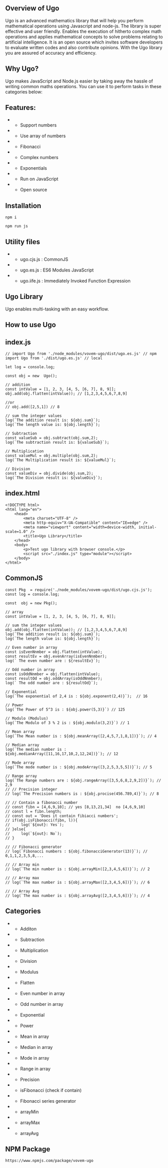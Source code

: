 ## Overview of Ugo

Ugo is an advanced mathematics library that will help you perform mathematical operations using Javascript and node-js. The library is super effective and user friendly. Enables the execution of hitherto complex math operations and applies mathematical concepts to solve problems relating to artificial intelligence. It is an open source which invites software developers to evaluate written codes and also contribute opinions. With the Ugo library you are assured of accuracy and efficiency.

## Why Ugo?

Ugo makes JavaScript and Node.js easier by taking away the hassle of writing common maths operations. You can use it to perform tasks in these categories below:

## Features:

- - Support numbers
- - Use array of numbers
- - Fibonacci
- - Complex numbers
- - Exponentials
- - Run on JavaScript
- - Open source

## Installation

```
npm i
```

```
npm run js
```

## Utility files

- - ugo.cjs.js : CommonJS
- - ugo.es.js : ES6 Modules JavaScript
- - ugo.iife.js : Immediately Invoked Function Expression

## Ugo Library

Ugo enables multi-tasking with an easy workflow.

## How to use Ugo

## index.js

```
// import Ugo from './node_modules/vovem-ugo/dist/ugo.es.js' // npm
import Ugo from './dist/ugo.es.js' // local

let log = console.log;

const obj = new  Ugo();

// addition
const intValue = [1, 2, 3, [4, 5, [6, 7], 8, 9]];
obj.add(obj.flatten(intValue)); // [1,2,3,4,5,6,7,8,9]

//or
// obj.add([2,5,1]) // 8

// sum the integer values
log(`The addition result is: ${obj.sum}`);
log(`The length value is: ${obj.length}`);

// Subtraction
const valueSub = obj.subtract(obj.sum,2);
log(`The subtraction result is: ${valueSub}`);

// Multiplication
const valueMul = obj.multiple(obj.sum,2);
log(`The Multiplication result is: ${valueMul}`);

// Division
const valueDiv = obj.divide(obj.sum,2);
log(`The Division result is: ${valueDiv}`);

```

## index.html

```
<!DOCTYPE html>
<html lang="en">
	<head>
		<meta charset="UTF-8" />
		<meta http-equiv="X-UA-Compatible" content="IE=edge" />
		<meta name="viewport" content="width=device-width, initial-scale=1.0" />
		<title>Ugo Library</title>
	</head>
	<body>
		<p>Test ugo library with browser console.</p>
		<script src="./index.js" type="module"></script>
	</body>
</html>

```

## CommonJS

```
const Pkg  = require('./node_modules/vovem-ugo/dist/ugo.cjs.js');
const log = console.log;

const  obj = new Pkg();

// array
const intValue = [1, 2, 3, [4, 5, [6, 7], 8, 9]];

// sum the integer values
obj.add(obj.flatten(intValue)); // [1,2,3,4,5,6,7,8,9]
log(`The addition result is: ${obj.sum}`);
log(`The length value is: ${obj.length}`);

// Even number in array
const isEvenNnmber = obj.flatten(intValue);
const resultEv = obj.evenArray(isEvenNnmber);
log(` The even number are : ${resultEv}`);

// Odd number in array
const isOddNnmber = obj.flatten(intValue);
const resultOd = obj.oddArray(isOddNnmber);
log(` The odd number are : ${resultOd}`);

// Exponential
log(`The exponential of 2,4 is : ${obj.exponent(2,4)}`);  // 16

// Power
log(`The Power of 5^3 is : ${obj.power(5,3)}`) // 125

// Modulo (Modulus)
log(`The Modulo of 3 % 2 is : ${obj.modulo(3,2)}`) // 1

// Mean array
log(`The Mean number is : ${obj.meanArray([2,4,5,7,1,8,1])}`); // 4

// Median array
log(`The median number is : ${obj.medianArray([11,16,17,10,2,12,24])}`); // 12

// Mode array
log(`The mode number is : ${obj.modeArray([3,2,5,3,5,5])}`); // 5

// Range array
log(`The Range numbers are : ${obj.rangeArray([3,5,6,8,2,9,2])}`); // 2,9
// // Precision integer
// log(`The Precision numbers is : ${obj.procise(456.789,4)}`); // 8

// // Contain a fibonacci number
// const fibn = [4,6,9,10]; // yes [8,13,21,34]  no [4,6,9,10]
// const l = fibn.length;
// const out = 'Does it contain fibiacci numbers';
// if(obj.isFibonacci(fibn, l)){
//     log(`${out}: Yes`);
// }else{
//     log(`${out}: No`);
// }

// // Fibonacci generator
// log(`Fibonacci numbers : ${obj.fibonacciGenerator(13)}`); // 0,1,1,2,3,5,8,...

// // Array min
// log(`The min number is : ${obj.arrayMin([2,3,4,5,6])}`); // 2

// // Array max
// log(`The max number is : ${obj.arrayMax([2,3,4,5,6])}`); // 6

// // Array Avg
// log(`The max number is : ${obj.arrayAvg([2,3,4,5,6])}`); // 4

```

## Categories

- - Additon
- - Subtraction
- - Multiplication
- - Division
- - Modulus
- - Flatten
- - Even number in array
- - Odd number in array
- - Exponential
- - Power
- - Mean in array
- - Median in array
- - Mode in array
- - Range in array
- - Precision
- - isFibonacci (check if contain)
- - Fibonacci series generator
- - arrayMin
- - arrayMax
- - arrayAvg

## NPM Package

```
https://www.npmjs.com/package/vovem-ugo

```
